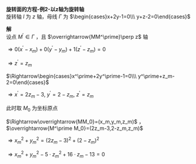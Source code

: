 **旋转面的方程-例2-以z轴为旋转轴**  
旋转轴 $l$ 为 $z$ 轴，母线 $\Gamma$ 为 $\begin{cases}x+2y-1=0\\\ y+z-2=0\end{cases}$  
  
**解**  
设点 $M^\prime\in\Gamma$ ，且 $\overrightarrow{MM^\prime}\perp z$ 轴  
  
$\Rightarrow0(x^\prime-x_m)+0(y^\prime-y_m)+1(z^\prime-z_m)=0$  
  
$\Rightarrow z^\prime=z_m$  
  
$\Rightarrow\begin{cases}x^\prime+2y^\prime-1=0\\\ y^\prime+z_m-2=0\end{cases}$  
  
$\Rightarrow x^\prime=2z_m-3,\ y^\prime=2-z_m,\ z^\prime=z_m$  
  
此时取 $M_0$ 为坐标原点  
  
$\Rightarrow\overrightarrow{MM_0}=(x_m,y_m,z_m)$ ， $\overrightarrow{M^\prime M_0}=(2z_m-3,2-z_m,z_m)$  
  
$\Rightarrow x_m^2+y_m^2=(2z_m-3)^2+(2-z_m)^2$  
  
$\Rightarrow x_m^2+y_m^2-5\cdot z_m^2+16\cdot z_m-13=0$  
